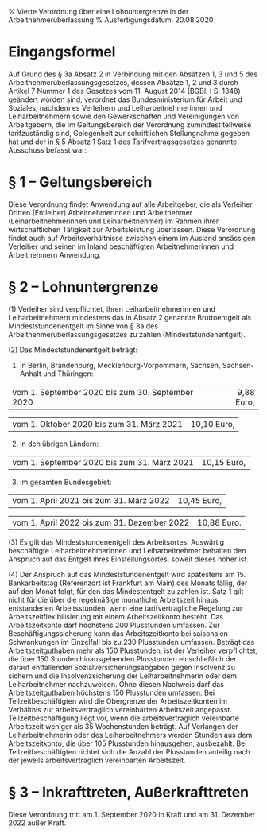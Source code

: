 % Vierte Verordnung über eine Lohnuntergrenze in der Arbeitnehmerüberlassung
% Ausfertigungsdatum: 20.08.2020
 
# Eingangsformel

Auf Grund des § 3a Absatz 2 in Verbindung mit den Absätzen 1, 3 und 5 des Arbeitnehmerüberlassungsgesetzes, dessen Absätze 1, 2 und 3 durch Artikel 7 Nummer 1 des Gesetzes vom 11. August 2014 (BGBl. I S. 1348) geändert worden sind, verordnet das Bundesministerium für Arbeit und Soziales, nachdem es Verleihern und Leiharbeitnehmerinnen und Leiharbeitnehmern sowie den Gewerkschaften und Vereinigungen von Arbeitgebern, die im Geltungsbereich der Verordnung zumindest teilweise tarifzuständig sind, Gelegenheit zur schriftlichen Stellungnahme gegeben hat und der in § 5 Absatz 1 Satz 1 des Tarifvertragsgesetzes genannte Ausschuss befasst war:

# § 1 – Geltungsbereich

Diese Verordnung findet Anwendung auf alle Arbeitgeber, die als Verleiher Dritten (Entleiher) Arbeitnehmerinnen und Arbeitnehmer (Leiharbeitnehmerinnen und Leiharbeitnehmer) im Rahmen ihrer wirtschaftlichen Tätigkeit zur Arbeitsleistung überlassen. Diese Verordnung findet auch auf Arbeitsverhältnisse zwischen einem im Ausland ansässigen Verleiher und seinen im Inland beschäftigten Arbeitnehmerinnen und Arbeitnehmern Anwendung.

# § 2 – Lohnuntergrenze

(1) Verleiher sind verpflichtet, ihren Leiharbeitnehmerinnen und Leiharbeitnehmern mindestens das in Absatz 2 genannte Bruttoentgelt als Mindeststundenentgelt im Sinne von § 3a des Arbeitnehmerüberlassungsgesetzes zu zahlen (Mindeststundenentgelt).

(2) Das Mindeststundenentgelt beträgt:

1. in Berlin, Brandenburg, Mecklenburg-Vorpommern, Sachsen, Sachsen-Anhalt und Thüringen:

|                                                  |            |
|:-------------------------------------------------|-----------:|
| vom 1. September 2020 bis zum 30. September 2020 | 9,88 Euro, |

|                                           |             |
|:------------------------------------------|------------:|
| vom 1. Oktober 2020 bis zum 31. März 2021 | 10,10 Euro, |

2. in den übrigen Ländern:

|                                             |             |
|:--------------------------------------------|------------:|
| vom 1. September 2020 bis zum 31. März 2021 | 10,15 Euro, |

3. im gesamten Bundesgebiet:

|                                         |             |
|:----------------------------------------|------------:|
| vom 1. April 2021 bis zum 31. März 2022 | 10,45 Euro, |

|                                             |             |
|:--------------------------------------------|------------:|
| vom 1. April 2022 bis zum 31. Dezember 2022 | 10,88 Euro. |

(3) Es gilt das Mindeststundenentgelt des Arbeitsortes. Auswärtig beschäftigte Leiharbeitnehmerinnen und Leiharbeitnehmer behalten den Anspruch auf das Entgelt ihres Einstellungsortes, soweit dieses höher ist.

(4) Der Anspruch auf das Mindeststundenentgelt wird spätestens am 15. Bankarbeitstag (Referenzort ist Frankfurt am Main) des Monats fällig, der auf den Monat folgt, für den das Mindestentgelt zu zahlen ist. Satz 1 gilt nicht für die über die regelmäßige monatliche Arbeitszeit hinaus entstandenen Arbeitsstunden, wenn eine tarifvertragliche Regelung zur Arbeitszeitflexibilisierung mit einem Arbeitszeitkonto besteht. Das Arbeitszeitkonto darf höchstens 200 Plusstunden umfassen. Zur Beschäftigungssicherung kann das Arbeitszeitkonto bei saisonalen Schwankungen im Einzelfall bis zu 230 Plusstunden umfassen. Beträgt das Arbeitszeitguthaben mehr als 150 Plusstunden, ist der Verleiher verpflichtet, die über 150 Stunden hinausgehenden Plusstunden einschließlich der darauf entfallenden Sozialversicherungsabgaben gegen Insolvenz zu sichern und die Insolvenzsicherung der Leiharbeitnehmerin oder dem Leiharbeitnehmer nachzuweisen. Ohne diesen Nachweis darf das Arbeitszeitguthaben höchstens 150 Plusstunden umfassen. Bei Teilzeitbeschäftigten wird die Obergrenze der Arbeitszeitkonten im Verhältnis zur arbeitsvertraglich vereinbarten Arbeitszeit angepasst. Teilzeitbeschäftigung liegt vor, wenn die arbeitsvertraglich vereinbarte Arbeitszeit weniger als 35 Wochenstunden beträgt. Auf Verlangen der Leiharbeitnehmerin oder des Leiharbeitnehmers werden Stunden aus dem Arbeitszeitkonto, die über 105 Plusstunden hinausgehen, ausbezahlt. Bei Teilzeitbeschäftigten richtet sich die Anzahl der Plusstunden anteilig nach der jeweils arbeitsvertraglich vereinbarten Arbeitszeit.

# § 3 – Inkrafttreten, Außerkrafttreten

Diese Verordnung tritt am 1. September 2020 in Kraft und am 31. Dezember 2022 außer Kraft.
